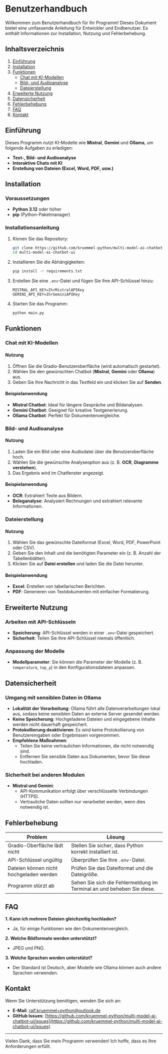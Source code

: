 # Benutzerhandbuch

Willkommen zum Benutzerhandbuch für Ihr Programm! Dieses Dokument bietet eine umfassende Anleitung für Entwickler und Endbenutzer. Es enthält Informationen zur Installation, Nutzung und Fehlerbehebung.

## Inhaltsverzeichnis
1. [Einführung](#einführung)
2. [Installation](#installation)
3. [Funktionen](#funktionen)
    - [Chat mit KI-Modellen](#chat-mit-ki-modellen)
    - [Bild- und Audioanalyse](#bild--und-audioanalyse)
    - [Dateierstellung](#dateierstellung)
4. [Erweiterte Nutzung](#erweiterte-nutzung)
5. [Datensicherheit](#datensicherheit)
6. [Fehlerbehebung](#fehlerbehebung)
7. [FAQ](#faq)
8. [Kontakt](#kontakt)

## Einführung

Dieses Programm nutzt KI-Modelle wie **Mistral**, **Gemini** und **Ollama**, um folgende Aufgaben zu erledigen:
- **Text-, Bild- und Audioanalyse**
- **Interaktive Chats mit KI**
- **Erstellung von Dateien (Excel, Word, PDF, usw.)**

## Installation

### Voraussetzungen
- **Python 3.12** oder höher
- **pip** (Python-Paketmanager)

### Installationsanleitung
1. Klonen Sie das Repository:
    ```bash
    git clone https://github.com/kruemmel-python/multi-model-ai-chatbot-ui.git
    cd multi-model-ai-chatbot-ui
    ```
2. Installieren Sie die Abhängigkeiten:
    ```bash
    pip install -r requirements.txt
    ```
3. Erstellen Sie eine `.env`-Datei und fügen Sie Ihre API-Schlüssel hinzu:
    ```env
    MISTRAL_API_KEY=IhrMistralAPIKey
    GEMINI_API_KEY=IhrGeminiAPIKey
    ```

4. Starten Sie das Programm:
    ```bash
    python main.py
    ```

## Funktionen

### Chat mit KI-Modellen

#### Nutzung
1. Öffnen Sie die Gradio-Benutzeroberfläche (wird automatisch gestartet).
2. Wählen Sie den gewünschten Chatbot (**Mistral**, **Gemini** oder **Ollama**) aus.
3. Geben Sie Ihre Nachricht in das Textfeld ein und klicken Sie auf **Senden**.

#### Beispielanwendung
- **Mistral Chatbot**: Ideal für längere Gespräche und Bildanalysen.
- **Gemini Chatbot**: Geeignet für kreative Textgenerierung.
- **Ollama Chatbot**: Perfekt für Dokumentenvergleiche.

### Bild- und Audioanalyse

#### Nutzung
1. Laden Sie ein Bild oder eine Audiodatei über die Benutzeroberfläche hoch.
2. Wählen Sie die gewünschte Analyseoption aus (z. B. **OCR**, **Diagramme verstehen**).
3. Das Ergebnis wird im Chatfenster angezeigt.

#### Beispielanwendung
- **OCR**: Extrahiert Texte aus Bildern.
- **Beleganalyse**: Analysiert Rechnungen und extrahiert relevante Informationen.

### Dateierstellung

#### Nutzung
1. Wählen Sie das gewünschte Dateiformat (Excel, Word, PDF, PowerPoint oder CSV).
2. Geben Sie den Inhalt und die benötigten Parameter ein (z. B. Anzahl der Tabellenblätter).
3. Klicken Sie auf **Datei erstellen** und laden Sie die Datei herunter.

#### Beispielanwendung
- **Excel**: Erstellen von tabellarischen Berichten.
- **PDF**: Generieren von Textdokumenten mit einfacher Formatierung.

## Erweiterte Nutzung

### Arbeiten mit API-Schlüsseln
- **Speicherung**: API-Schlüssel werden in einer `.env`-Datei gespeichert.
- **Sicherheit**: Teilen Sie Ihre API-Schlüssel niemals öffentlich.

### Anpassung der Modelle
- **Modellparameter**: Sie können die Parameter der Modelle (z. B. `temperature`, `top_p`) in den Konfigurationsdateien anpassen.

## Datensicherheit

### Umgang mit sensiblen Daten in Ollama
- **Lokalität der Verarbeitung**: Ollama führt alle Datenverarbeitungen lokal aus, sodass keine sensiblen Daten an externe Server gesendet werden.
- **Keine Speicherung**: Hochgeladene Dateien und eingegebene Inhalte werden nicht dauerhaft gespeichert.
- **Protokollierung deaktivieren**: Es wird keine Protokollierung von Benutzereingaben oder Ergebnissen vorgenommen.
- **Empfohlene Maßnahmen**:
  - Teilen Sie keine vertraulichen Informationen, die nicht notwendig sind.
  - Entfernen Sie sensible Daten aus Dokumenten, bevor Sie diese hochladen.

### Sicherheit bei anderen Modulen
- **Mistral und Gemini**:
  - API-Kommunikation erfolgt über verschlüsselte Verbindungen (HTTPS).
  - Vertrauliche Daten sollten nur verarbeitet werden, wenn dies notwendig ist.

## Fehlerbehebung

| Problem                           | Lösung                                                                 |
|-----------------------------------|------------------------------------------------------------------------|
| Gradio-Oberfläche lädt nicht      | Stellen Sie sicher, dass Python korrekt installiert ist.              |
| API-Schlüssel ungültig            | Überprüfen Sie Ihre `.env`-Datei.                                     |
| Dateien können nicht hochgeladen werden | Prüfen Sie das Dateiformat und die Dateigröße.                        |
| Programm stürzt ab                | Sehen Sie sich die Fehlermeldung im Terminal an und beheben Sie diese. |

## FAQ

**1. Kann ich mehrere Dateien gleichzeitig hochladen?**
- Ja, für einige Funktionen wie den Dokumentenvergleich.

**2. Welche Bildformate werden unterstützt?**
- JPEG und PNG.

**3. Welche Sprachen werden unterstützt?**
- Der Standard ist Deutsch, aber Modelle wie Ollama können auch andere Sprachen verwenden.

## Kontakt

Wenn Sie Unterstützung benötigen, wenden Sie sich an:
- **E-Mail**: ralf.kruemmel+python@outlook.de
- **GitHub Issues**: [https://github.com/kruemmel-python/multi-model-ai-chatbot-ui/issues](https://github.com/kruemmel-python/multi-model-ai-chatbot-ui/issues)

---
Vielen Dank, dass Sie mein Programm verwenden! Ich hoffe, dass es Ihre Anforderungen erfüllt.
